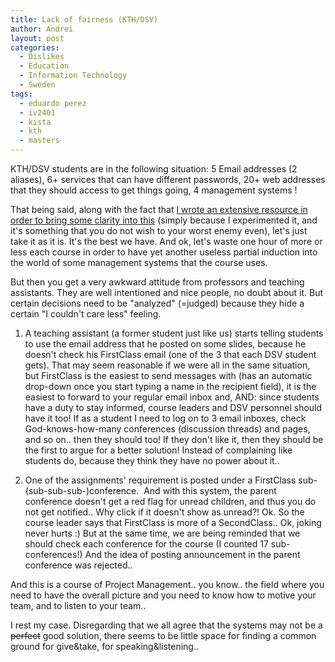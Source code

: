 ```yaml
---
title: Lack of fairness (KTH/DSV)
author: Andrei
layout: post
categories:
  - Dislikes
  - Education
  - Information Technology
  - Sweden
tags:
  - eduardo perez
  - iv2401
  - kista
  - kth
  - masters
---
```

KTH/DSV students are in the following situation: 5 Email addresses (2 aliases), 6+ services that can have different passwords, 20+ web addresses that they should access to get things going, 4 management systems !

That being said, along with the fact that [I wrote an extensive resource in order to bring some clarity into this][1] (simply because I experimented it, and it's something that you do not wish to your worst enemy even), let's just take it as it is. It's the best we have. And ok, let's waste one hour of more or less each course in order to have yet another useless partial induction into the world of some management systems that the course uses.

But then you get a very awkward attitude from professors and teaching assistants. They are well intentioned and nice people, no doubt about it. But certain decisions need to be "analyzed" (=judged) because they hide a certain "I couldn't care less" feeling.

1. A teaching assistant (a former student just like us) starts telling students to use the email address that he posted on some slides, because he doesn't check his FirstClass email (one of the 3 that each DSV student gets). That may seem reasonable if we were all in the same situation, but FirstClass is the easiest to send messages with (has an automatic drop-down once you start typing a name in the recipient field), it is the easiest to forward to your regular email inbox and, AND: since students have a duty to stay informed, course leaders and DSV personnel should have it too! If as a student I need to log on to 3 email inboxes, check God-knows-how-many conferences (discussion threads) and pages, and so on.. then they should too! If they don't like it, then they should be the first to argue for a better solution! Instead of complaining like students do, because they think they have no power about it..

2. One of the assignments' requirement is posted under a FirstClass sub-(sub-sub-sub-)conference.  And with this system, the parent conference doesn't get a red flag for unread children, and thus you do not get notified.. Why click if it doesn't show as unread?! Ok. So the course leader says that FirstClass is more of a SecondClass.. Ok, joking never hurts :) But at the same time, we are being reminded that we should check each conference for the course (I counted 17 sub-conferences!) And the idea of posting announcement in the parent conference was rejected..

And this is a course of Project Management.. you know.. the field where you need to have the overall picture and you need to know how to motive your team, and to listen to your team..

I rest my case. Disregarding that we all agree that the systems may not be a <span style="text-decoration: line-through;">perfect</span> good solution, there seems to be little space for finding a common ground for give&take, for speaking&listening..

 [1]: http://dsv.kth.se.andreineculau.com